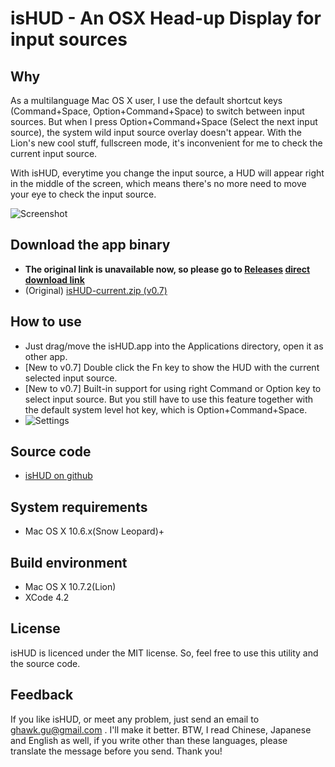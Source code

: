 # isHUD - An OSX Head-up Display for input sources

## Why
As a multilanguage Mac OS X user, I use the default shortcut keys (Command+Space, Option+Command+Space) to switch between input sources. But when I press Option+Command+Space (Select the next input source), the system wild input source overlay doesn't appear. With the Lion's new cool stuff, fullscreen mode, it's inconvenient for me to check the current input source.

With isHUD, everytime you change the input source, a HUD will appear right in the middle of the screen, which means there's no more need to move your eye to check the input source.

![Screenshot](http://www.think-in-g.net/ghawk/blog/wp-content/uploads/2011/11/isHUD-screenshot-eng.jpg)

## Download the app binary
- **The original link is unavailable now, so please go to [Releases](https://github.com/hyhcrh/isHUD/releases/tag/stable) [direct download link](https://github.com/hyhcrh/isHUD/releases/download/stable/isHUD.app.zip)**
- (Original) [isHUD-current.zip (v0.7)](http://www.think-in-g.net/share/isHUD/isHUD-current.zip)

## How to use
- Just drag/move the isHUD.app into the Applications directory, open it as other app.
- [New to v0.7] Double click the Fn key to show the HUD with the current selected input source.
- [New to v0.7] Built-in support for using right Command or Option key to select input source.
But you still have to use this feature together with the default system level hot key, which is Option+Command+Space.  
- ![Settings](http://www.think-in-g.net/share/isHUD/screenshot/isHUD-settings-eng.jpg)

## Source code
- [isHUD on github](https://github.com/ghawkgu/isHUD)

## System requirements
- Mac OS X 10.6.x(Snow Leopard)+

## Build environment
- Mac OS X 10.7.2(Lion)
- XCode 4.2

## License
isHUD is licenced under the MIT license. So, feel free to use this utility and the source code.

## Feedback
If you like isHUD, or meet any problem, just send an email to ghawk.gu@gmail.com .  I'll make it better. BTW, I read Chinese, Japanese and English as well, if you write other than these languages, please translate the message before you send. Thank you!

